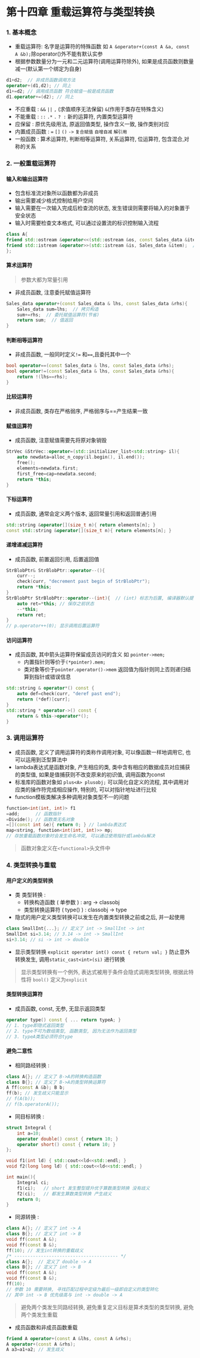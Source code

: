 # 第十四章 重载运算符与类型转换

### 1. 基本概念
- 重载运算符: 名字是运算符的特殊函数 如 `A &operator+(const A &a, const A &b);`除operator()外不能有默认实参
- 根据参数数量分为一元和二元运算符(调用运算符除外), 如果是成员函数则数量减一(默认第一个绑定为自身)
```c++
d1+d2;  // 非成员函数调用方法
operator+(d1,d2); // 同上
d1+=d2; // 调用成员函数 符合赋值一般是成员函数
d1.operator+=(d2); // 同上
```
- 不应重载 : `&&` `||` `,` (求值顺序无法保留) `&`(作用于类存在特殊含义)
- 不能重载 : `::` `.*` `.` `? :` 新的运算符, 内置类型运算符
- 应保留 : 原优先级用法, 原返回值类型, 操作含义一致, 操作类别对应 
- 内置成员函数 : `=` `[]` `()` `->` `复合赋值` `自增自减` `解引用` 
- 一般函数 : 算术运算符, 判断相等运算符, 关系运算符, 位运算符, 包含混合,对称的关系

### 2. 一般重载运算符
#### 输入和输出运算符
- 包含标准流对象所以函数都为非成员
- 输出需要减少格式控制给用户空间
- 输入需要在一次输入完成后检查流的状态, 发生错误则需要将输入的对象置于安全状态
- 输入时需要检查文本格式, 可以通过设置流的标识控制输入流程
```c++
class A{
friend std::ostream &operator<<(std::ostream &os, const Sales_data &item);  // 输出重载
friend std::istream &operator>>(std::istream &is, Sales_data &item);  // 输入重载
};  
```

#### 算术运算符
> 参数大都为常量引用

- 非成员函数, 注意委托赋值运算符
```c++
Sales_data operator+(const Sales_data & lhs, const Sales_data &rhs){
	Sales_data sum=lhs;  // 拷贝构造
	sum+=rhs;  // 委托赋值运算符(节省)
	return sum;  // 值返回
}
```
#### 判断相等运算符
- 非成员函数, 一般同时定义`!=` 和`==`,且委托其中一个
```c++
bool operator==(const Sales_data & lhs, const Sales_data &rhs);
bool operator!=(const Sales_data & lhs, const Sales_data &rhs){
	return !(lhs==rhs);
}
```

#### 比较运算符
- 非成员函数, 类存在严格弱序, 严格弱序与==产生结果一致
#### 赋值运算符
- 成员函数, 注意赋值需要先将原对象销毁
```c++
StrVec &StrVec::operator=(std::initializer_list<std::string> il){
	auto newdata=alloc_n_copy(il.begin(), il.end());
	free();
	elements=newdata.first;
	first_free=cap=newdata.second;
	return *this;
}
```
#### 下标运算符
- 成员函数, 通常会定义两个版本, 返回常量引用和返回普通引用
```c++
std::string &operator[](size_t n){ return elements[n]; }
const std::string &operator[](size_t n){ return elements[n]; }
```
#### 递增递减运算符
- 成员函数, 前置返回引用, 后置返回值 
```c++
StrBlobPtr& StrBlobPtr::operator--(){
	curr--;
	check(curr, "decrement past begin of StrBlobPtr");
	return *this;
}
StrBlobPtr StrBlobPtr::operator--(int){  // (int) 标志为后置, 编译器默认提供0为参数
	auto ret=*this; // 保存之前状态
	--*this;
	return ret;
}
// p.operator++(0); 显示调用后置运算符
```

#### 访问运算符
- 成员函数, 其中箭头运算符保留成员访问的含义 如 `pointer->mem;`
	- 内置指针则等价于`(*pointer).mem;` 
	- 类对象等价于`pointer.operator()->mem`  返回值为指针则同上否则递归结算到指针或错误信息
```c++
std::string & operator*() const {
    auto def=check(curr, "deref past end");
    return (*def)[curr];
}
std::string * operator->() const {
    return & this->operator*();
}
```

### 3. 调用运算符
- 成员函数, 定义了调用运算符的类称作调用对象, 可以像函数一样地调用它, 也可以运用到泛型算法中
- lambda表达式是函数对象, 产生相应的类, 类中含有相应的数据成员对应捕获的类型值, 如果是值捕获则不改变原来的初识值, 调用函数为const
- 标准库的函数对象如 `plus<A> plusobj;` 可以简化自定义的流程, 其中调用对应类的操作符完成相应操作, 特别的, 可以对指针地址进行比较
- function模板类解决多种调用对象类型不一的问题
```c++
function<int(int, int)> f1	
=add;      // 函数指针
=Divide(); // 函数类无名对象
=[](const int &e){ return 0; } // lambda表达式
map<string, function<int(int, int)>> mp;
// 存放重载函数对象时会发生命名冲突, 可以通过使用指针或lambda解决
```
> 函数对象定义在`<functional>`头文件中

### 4. 类型转换与重载
#### 用户定义的类型转换
- 类 类型转换 :
	- 转换构造函数 ( 单参数 ) : arg -> classobj
	- 类型转换运算符 ( type() ) : classobj -> type
- 隐式的用户定义类型转换可以发生在内置类型转换之前或之后, 并一起使用
```c++
class SmallInt{...}; // 定义了 int -> SmallInt -> int
SmallInt si=3.14; // 3.14 -> int -> SmallInt
si+3.14; // si -> int -> double
```

- 显示类型转换 `explicit operator int() const { return val; }` 防止意外转换发生, 调用`static_cast<int>(si)` 进行转换
> 显示类型转换有一个例外, 表达式被用于条件会隐式调用类型转换, 根据此特性将 `bool()` 定义为`explicit`

#### 类型转换运算符
- 成员函数, const, 无参, 无显示返回类型
```c++
operator type() const { ... return typeA; }
// 1. type即隐式返回类型
// 2. type不可为数组类型, 函数类型, 因为无法作为返回类型
// 3. typeA类型必须符合type
```

#### 避免二意性
- 相同路经转换 : 
```c++
class A{}; // 定义了 B->A的转换构造函数
class B{}; // 定义了 B->A的类型转换运算符
A ff(const A &b); B b;
ff(b); // 发生歧义只能显示
// f(A(b));
// f(b.operatorA());
```

- 同目标转换 : 
```c++
struct Integral {
	int a=10;
	operator double() const { return 10; }
	operator short() const { return 10; }
};

void f1(int ld) { std::cout<<ld<<std::endl; }
void f2(long long ld) { std::cout<<ld<<std::endl; }

int main(){
	Integral ci;
	f1(ci);	  // short 发生整型提升优于算数类型转换 没有歧义
	f2(ci);	  // 都发生算数类型转换 产生歧义
	return 0;
}
```

- 同源转换 : 
```c++
class A{}; // 定义了 int -> A
class B{}; // 定义了 int -> B
void ff(const A &);
void ff(const B &);
ff(10); // 发生int转换的重载歧义
/* --------------------------------------- */
class A{};  // 定义了 double -> A
class B{}; // 定义了 int -> B
void ff(const A &);
void ff(const B &);
ff(10); 
// 参数 10 需要转换, 寻找匹配过程中定级为最后一级即自定义的类型转化
// 其中 int -> B 优先级高与 int -> double -> A
```

> 避免两个类发生同路经转换, 避免重复定义目标是算术类型的类型转换, 避免两个类发生重载

- 成员函数和非成员函数重载
```c++
friend A operator+(const A &lhs, const A &rhs);
A operator+(const A &rhs);
A a3=a1+a2; // 发生歧义
```
